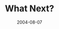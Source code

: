 ---
layout: message
category: message
series: "VIRUS"
title: "What Next?"
date: 2004-08-07
message_id: 159
---